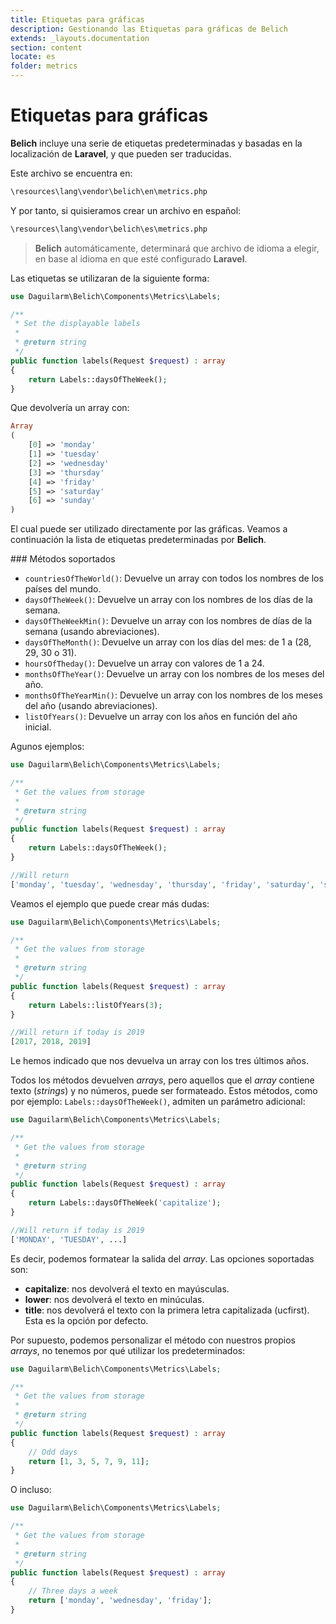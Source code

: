 ```yaml
---
title: Etiquetas para gráficas
description: Gestionando las Etiquetas para gráficas de Belich
extends: _layouts.documentation
section: content
locate: es
folder: metrics
---
```


# Etiquetas para gráficas

**Belich** incluye una serie de etiquetas predeterminadas y basadas en la localización de **Laravel**, y que pueden ser traducidas.

Este archivo se encuentra en:

```bash
\resources\lang\vendor\belich\en\metrics.php
```

Y por tanto, si quisieramos crear un archivo en español:

```bash
\resources\lang\vendor\belich\es\metrics.php
```

>**Belich** automáticamente, determinará que archivo de idioma a elegir, en base al idioma en que esté configurado **Laravel**.

Las etiquetas se  utilizaran de la siguiente forma:

```php
use Daguilarm\Belich\Components\Metrics\Labels;

/**
 * Set the displayable labels
 *
 * @return string
 */
public function labels(Request $request) : array
{
    return Labels::daysOfTheWeek();
}
```

Que devolvería un array con:

```php
Array
(
    [0] => 'monday'
    [1] => 'tuesday'
    [2] => 'wednesday'
    [3] => 'thursday'
    [4] => 'friday'
    [5] => 'saturday'
    [6] => 'sunday'
)
```

El cual puede ser utilizado directamente por las gráficas. Veamos a continuación la lista de etiquetas predeterminadas por **Belich**.

### Métodos soportados

- `countriesOfTheWorld()`: Devuelve un array con todos los nombres de los países del mundo.
- `daysOfTheWeek()`: Devuelve un array con los nombres de los días de la semana.
- `daysOfTheWeekMin()`: Devuelve un array con los nombres de días de la semana (usando abreviaciones).
- `daysOfTheMonth()`: Devuelve un array con los días del mes: de 1 a (28, 29, 30 o 31).
- `hoursOfTheday()`: Devuelve un array con valores de 1 a 24.
- `monthsOfTheYear()`: Devuelve un array con los nombres de los meses del año.
- `monthsOfTheYearMin()`: Devuelve un array con los nombres de los meses del año (usando abreviaciones).
- `listOfYears()`: Devuelve un array con los años en función del año inicial.

Agunos ejemplos:

```php
use Daguilarm\Belich\Components\Metrics\Labels;

/**
 * Get the values from storage
 *
 * @return string
 */
public function labels(Request $request) : array
{
    return Labels::daysOfTheWeek();
}

//Will return
['monday', 'tuesday', 'wednesday', 'thursday', 'friday', 'saturday', 'sunday']
```

Veamos el ejemplo que puede crear más dudas:

```php
use Daguilarm\Belich\Components\Metrics\Labels;

/**
 * Get the values from storage
 *
 * @return string
 */
public function labels(Request $request) : array
{
    return Labels::listOfYears(3);
}

//Will return if today is 2019
[2017, 2018, 2019]
```

Le hemos indicado que nos devuelva un array con los tres últimos años.

Todos los métodos devuelven *arrays*, pero aquellos que el *array* contiene texto (*strings*) y no números, puede ser formateado. Estos métodos, como por ejemplo: `Labels::daysOfTheWeek()`, admiten un parámetro adicional:

```php
use Daguilarm\Belich\Components\Metrics\Labels;

/**
 * Get the values from storage
 *
 * @return string
 */
public function labels(Request $request) : array
{
    return Labels::daysOfTheWeek('capitalize');
}

//Will return if today is 2019
['MONDAY', 'TUESDAY', ...]
```

Es decir, podemos formatear la salida del *array*. Las opciones soportadas son:

- **capitalize**: nos devolverá el texto en mayúsculas.
- **lower**: nos devolverá el texto en minúculas.
- **title**:  nos devolverá el texto con la primera letra capitalizada (ucfirst). Esta es la opción por defecto.

Por supuesto, podemos personalizar el método con nuestros propios *arrays*, no tenemos por qué utilizar los predeterminados:

```php
use Daguilarm\Belich\Components\Metrics\Labels;

/**
 * Get the values from storage
 *
 * @return string
 */
public function labels(Request $request) : array
{
    // Odd days
    return [1, 3, 5, 7, 9, 11];
}
```

O incluso:

```php
use Daguilarm\Belich\Components\Metrics\Labels;

/**
 * Get the values from storage
 *
 * @return string
 */
public function labels(Request $request) : array
{
    // Three days a week
    return ['monday', 'wednesday', 'friday'];
}
```
